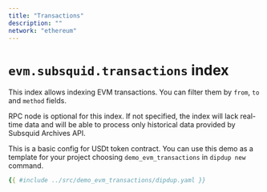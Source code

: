 ```yaml
---
title: "Transactions"
description: ""
network: "ethereum"
---
```


# `evm.subsquid.transactions` index

This index allows indexing EVM transactions. You can filter them by `from`, `to` and `method` fields.

RPC node is optional for this index. If not specified, the index will lack real-time data and will be able to process only historical data provided by Subsquid Archives API.

This is a basic config for USDt token contract. You can use this demo as a template for your project choosing `demo_evm_transactions` in `dipdup new` command.

```yaml [dipdup.yaml]
{{ #include ../src/demo_evm_transactions/dipdup.yaml }}
```
